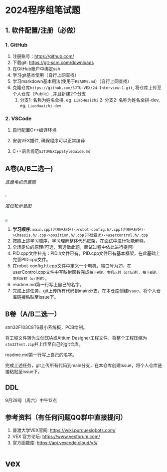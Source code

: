 # 2024程序组笔试题

## 1. 软件配置/注册（必做）
### 1. GitHub
  1. 注册账号：https://github.com/
  3. 下载git: https://git-scm.com/downloads
  4. 在GitHub账户中绑定ssh
  5. 学习git基本使用（自行上网查找）
  6. 学习markdown基本用法(使用于`README.md`)（自行上网查找）
  7. 克隆仓库`https://github.com/SJTU-VEX/24-Interview-1.git`, 将仓库上传至个人仓库（Public）,并且新建2个分支
        1. 分支1: 名称为姓名全拼, eg. `LiaoHuaizhi`
            2. 分支2: 名称为姓名全拼-dev, eg. `LiaoHuaizhi-dev`
### 2. VSCode

1. 自行配置C++编译环境

2. 安装VEX插件, 确保程序可以正常编译

3. C++语言规范`SJTUVEXCppStyleGuide.md`

## A卷(A/B二选一)

###### 底盘电机示意图

<img src="D:\VEX\24-Interview-1\img\底盘样图.jpg" style="zoom: 25%;" />

###### 定位轮示意图

<img src="D:\VEX\24-Interview-1\img\定位轮.jpg" style="zoom:50%;" />

1. **学习顺序**: `main.cpp(注释已标好)->robot-config.h/.cpp(注释已标好)->Chassis.h/.cpp->position.h/.cpp(不做要求)->usercontrol.h/.cpp`
2. 按照上述学习顺序，学习理解整体代码框架，在面试中进行功能解释。
  3. 全场定位的原理(可选，若选做此题，面试过程中依此进行提问)
  4. PID.cpp文件补充：PID.h文件已有，PID.cpp文件已有基本框架，在此基础上完善PID.cpp文件。
  5. 在robot-config.h/.cpp文件中定义一个电机，端口号为21，在userControl.cpp文件中写映射函数完成`按下A键，电机正转（or反转），按下B键，电机反转（or正转）`。
  6. readme.md第一行写上自己的名字。
  7. 完成上述任务，git上传所有代码到main分支，在本仓库创建issue，将个人仓库链接粘贴至issue下。

## B卷（A/B二选一）

stm32F103C8T6最小系统板，PCB绘制。

将工程文件转为立创EDA或Altium Designer工程文件，将整个工程压缩为`stm32Test.zip`并上传至自己的git仓库。

readme.md第一行写上自己的名字。

完成上述任务，git上传所有代码到main分支，在本仓库创建issue，将个人仓库链接粘贴至issue下。



## DDL

9月28号（周六）中午12点

## 参考资料（有任何问题QQ群中直接提问）
1. 普渡大学VEX官网: https://wiki.purduesigbots.com/
2. VEX 官方论坛: https://www.vexforum.com/
3. 官方函数库: https://api.vexcode.cloud/v5/

# vex
